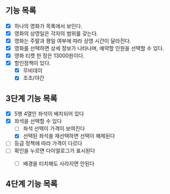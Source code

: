 ## 기능 목록

- [X] 하나의 영화가 목록에서 보인다.
- [X] 영화의 상영일은 각자의 범위를 갖는다.
- [X] 영화는 주말과 평일 여부에 따라 상영 시간이 달라진다.
- [X] 영화를 선택하면 상세 정보가 나타나며, 예약할 인원을 선택할 수 있다.
- [X] 영화 티켓 한 장은 13000원이다.
- [X] 할인정책이 있다.
  - [X] 무비데이
  - [X] 조조/야간

## 3단계 기능 목록
- [X] 5행 4열인 좌석이 배치되어 있다
- [X] 좌석을 선택할 수 있다
  - [ ] 좌석 선택이 가격이 보여진다
  - [X] 선택된 좌석을 재선택하면 선택이 해제된다
- [ ] 등급 정책에 따라 가격이 다르다
- [ ] 확인을 누르면 다이얼로그가 표시된다
  - [ ] 배경을 터치해도 사라지면 안된다



## 4단계 기능 목록